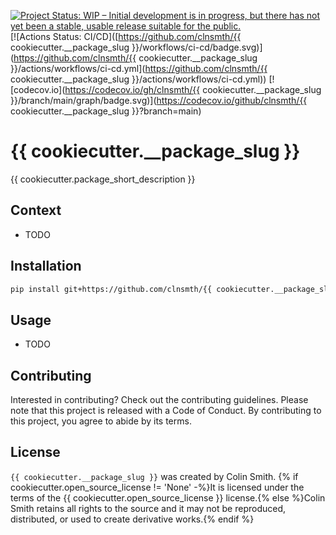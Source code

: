 [![Project Status: WIP – Initial development is in progress, but there has not yet been a stable, usable release suitable for the public.](https://www.repostatus.org/badges/latest/wip.svg)](https://www.repostatus.org/#wip)
[![Actions Status: CI/CD]([https://github.com/clnsmth/{{ cookiecutter.__package_slug }}/workflows/ci-cd/badge.svg)](https://github.com/clnsmth/{{ cookiecutter.__package_slug }}/actions/workflows/ci-cd.yml](https://github.com/clnsmth/{{ cookiecutter.__package_slug }}/actions/workflows/ci-cd.yml))
[![codecov.io](https://codecov.io/gh/clnsmth/{{ cookiecutter.__package_slug }}/branch/main/graph/badge.svg)](https://codecov.io/github/clnsmth/{{ cookiecutter.__package_slug }}?branch=main)

# {{ cookiecutter.__package_slug }}

{{ cookiecutter.package_short_description }}

## Context

- TODO

## Installation

```bash
pip install git+https://github.com/clnsmth/{{ cookiecutter.__package_slug }}.git#egg={{ cookiecutter.__package_slug }}
```

## Usage

- TODO

## Contributing

Interested in contributing? Check out the contributing guidelines. Please note that this project is released with a Code of Conduct. By contributing to this project, you agree to abide by its terms.

## License

`{{ cookiecutter.__package_slug }}` was created by Colin Smith. {% if cookiecutter.open_source_license != 'None' -%}It is licensed under the terms of the {{ cookiecutter.open_source_license }} license.{% else %}Colin Smith retains all rights to the source and it may not be reproduced, distributed, or used to create derivative works.{% endif %}
